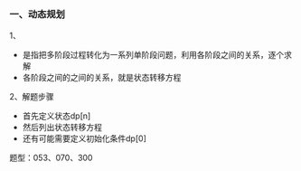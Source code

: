### 一、动态规划
1、
* 是指把多阶段过程转化为一系列单阶段问题，利用各阶段之间的关系，逐个求解
* 各阶段之间的之间的关系，就是状态转移方程

2、解题步骤
*  首先定义状态dp[n]
*  然后列出状态转移方程
*  还有可能需要定义初始化条件dp[0]

题型：053、070、300